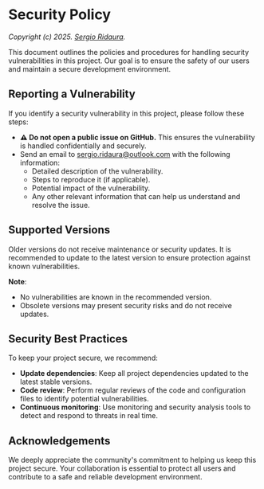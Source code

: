 # Security Policy

_Copyright (c) 2025. [Sergio Ridaura](https://github.com/sergio-ridaura)._

This document outlines the policies and procedures for handling security vulnerabilities in this project. Our goal is to ensure the safety of our users and maintain a secure development environment.

## Reporting a Vulnerability

If you identify a security vulnerability in this project, please follow these steps:

- **⚠️ Do not open a public issue on GitHub.** This ensures the vulnerability is handled confidentially and securely.
- Send an email to [sergio.ridaura@outlook.com](mailto:sergio.ridaura@outlook.com) with the following information:
  - Detailed description of the vulnerability.
  - Steps to reproduce it (if applicable).
  - Potential impact of the vulnerability.
  - Any other relevant information that can help us understand and resolve the issue.

## Supported Versions

Older versions do not receive maintenance or security updates. It is recommended to update to the latest version to ensure protection against known vulnerabilities.

**Note**:

- No vulnerabilities are known in the recommended version.
- Obsolete versions may present security risks and do not receive updates.

## Security Best Practices

To keep your project secure, we recommend:

- **Update dependencies**: Keep all project dependencies updated to the latest stable versions.
- **Code review**: Perform regular reviews of the code and configuration files to identify potential vulnerabilities.
- **Continuous monitoring**: Use monitoring and security analysis tools to detect and respond to threats in real time.

## Acknowledgements

We deeply appreciate the community's commitment to helping us keep this project secure. Your collaboration is essential to protect all users and contribute to a safe and reliable development environment.
